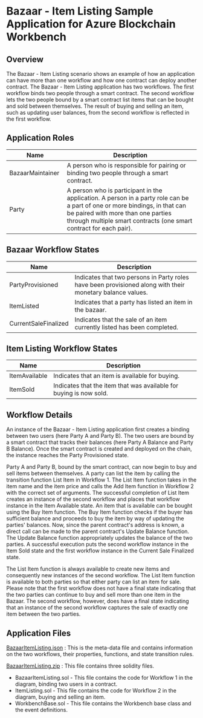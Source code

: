 Bazaar - Item Listing Sample Application for Azure Blockchain Workbench
====================================================

Overview 
---------

The Bazaar - Item Listing scenario shows an example of how an application can have more than one workflow and how one contract can deploy another contract.
The Bazaar - Item Listing application has two workflows.  The first workflow binds two people through a smart contract.  The second workflow lets the two people bound by a smart contract list items that can be bought and sold between themselves.  The result of buying and selling an item, such as updating user balances, from the second workflow is reflected in the first workflow. 

Application Roles 
------------------

| Name       | Description                                                                                         |
|------------|-----------------------------------------------------------------------------------------------------|
| BazaarMaintainer     | A person who is responsible for pairing or binding two people through a smart contract.                                             |
| Party      | A person who is participant in the application.  A  person in a party role can be a part of one or more bindings, in that can be paired with more than one parties through multiple smart contracts (one smart contract for each pair).                                     |


Bazaar Workflow States 
-------

| Name                 | Description                                                                                                 |
|----------------------|-------------------------------------------------------------------------------------------------------------|
| PartyProvisioned               | Indicates that two persons in Party roles have been provisioned along with their monetary balance values.                                                      |
| ItemListed         | Indicates that a party has listed an item in the bazaar.                                                                       |
| CurrentSaleFinalized   | Indicates that the sale of an item currently listed  has been completed.                      |


Item Listing Workflow States 
-------

| Name                 | Description                                                                                                 |
|----------------------|-------------------------------------------------------------------------------------------------------------|
| ItemAvailable               | Indicates that an item is available for buying.                                                      |
| ItemSold         | Indicates that the item that was available for buying is now sold.                                                                       |


Workflow Details
----------------

An instance of the Bazaar - Item Listing application first creates a binding between two users (here Party A and Party B).  The two users are bound by a smart contract that tracks their balances (here Party A Balance and Party B Balance).  Once  the smart contract is created and deployed on the chain, the instance reaches the Party Provisioned state.

Party A and Party B, bound by the smart contract, can now begin to buy and sell items between themselves.  A party can list the item by calling the transition function List Item in Workflow 1.  The List Item function takes in the item name and the item price and calls the Add Item function in Workflow 2 with the correct set of arguments.  The successful completion of List Item creates an instance of the second workflow and places that workflow instance in the Item Available state.  An item that is available can be bought using the Buy Item function.  The Buy Item function checks if the buyer has sufficient balance and proceeds to buy the item by way of updating the parties' balances.  Now, since the parent contract's address is known, a direct call can be made to the parent contract's Update Balance function.  The Update Balance function appropriately updates the balance of the two parties.  A successful execution puts the second workflow instance in the Item Sold state and the first workflow instance in the Current Sale Finalized state.

The List Item function is always available to create new items and consequently new instances of the second workflow.  The List Item function is available to both parties so that either party can list an item for sale.  Please note that the first workflow does not have a final state indicating that the two parties can continue to buy and sell more than one item in the Bazaar.  The second workflow, however, does have a final state indicating that an instance of the second workflow captures the sale of exactly one item between the two parties.


Application Files
-----------------
[BazaarItemListing.json](./ethereum/BazaarItemListing.json) : This is the meta-data file and contains information on the two workflows, their properties, functions, and state transition rules.

[BazaarItemListing.zip](./ethereum/BazaarItemListing.zip) : This file contains three solidity files. 
* BazaarItemListing.sol - This file contains the code for Workflow 1 in the diagram, binding two users in a contract. 
* ItemListing.sol - This file contains the code for Workflow 2 in the diagram, buying and selling an item.
* WorkbenchBase.sol - This file contains the Workbench base class and the event definitions.
